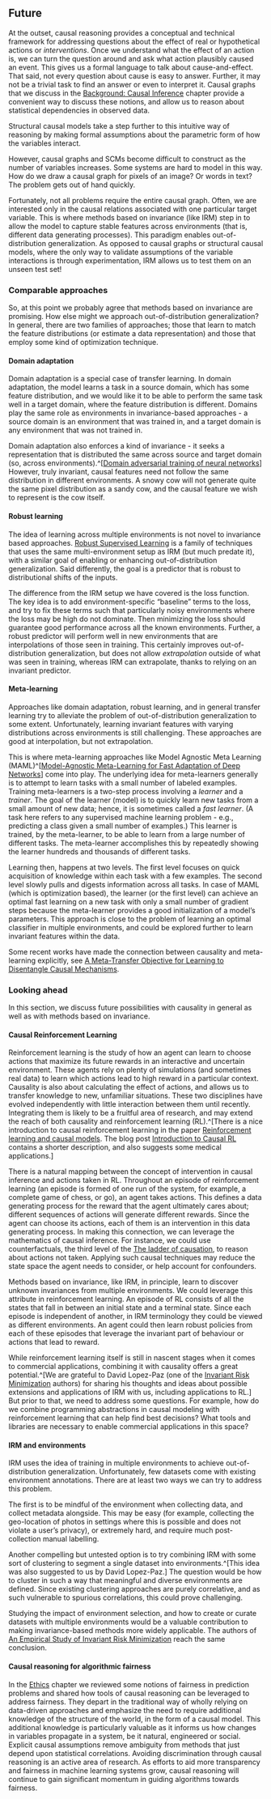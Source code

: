 ## Future

At the outset, causal reasoning provides a conceptual and technical framework for addressing questions about the effect of real or hypothetical actions or _interventions_. Once we understand what the effect of an action is, we can turn the question around and ask what action plausibly caused an event. This gives us a formal language to talk about cause-and-effect. That said, not every question about cause is easy to answer. Further, it may not be a trivial task to find an answer or even to interpret it. Causal graphs that we discuss in the [Background: Causal Inference](#background%3A-causal-inference) chapter provide a convenient way to discuss these notions, and allow us to reason about statistical dependencies in observed data.

Structural causal models take a step further to this intuitive way of reasoning by making formal assumptions about the parametric form of how the variables interact.

However, causal graphs and SCMs become difficult to construct as the number of variables increases. Some systems are hard to model in this way. How do we draw a causal graph for pixels of an image? Or words in text? The problem gets out of hand quickly.

Fortunately, not all problems require the entire causal graph. Often, we are interested only in the causal relations associated with one particular target variable. This is where methods based on invariance (like IRM) step in to allow the model to capture stable features across environments (that is, different data generating processes). This paradigm enables out-of-distribution generalization. As opposed to causal graphs or structural causal models, where the only way to validate assumptions of the variable interactions is through experimentation, IRM allows us to test them on an unseen test set!

### Comparable approaches

So, at this point we probably agree that methods based on invariance are promising. How else might we approach out-of-distribution generalization? In general, there are two families of approaches; those that learn to match the feature distributions (or estimate a data representation) and those that employ some kind of optimization technique.

#### Domain adaptation

Domain adaptation is a special case of transfer learning. In domain adaptation, the model learns a task in a source domain, which has some feature distribution, and we would like it to be able to perform the same task well in a target domain, where the feature distribution is different. Domains play the same role as environments in invariance-based approaches - a source domain is an environment that was trained in, and a target domain is any environment that was not trained in.

Domain adaptation also enforces a kind of invariance - it seeks a representation that is distributed the same across source and target domain (so, across environments).^[[Domain adversarial training of neural networks](https://arxiv.org/abs/1505.07818)] However, truly invariant, causal features need not follow the same distribution in different environments. A snowy cow will not generate quite the same pixel distribution as a sandy cow, and the causal feature we wish to represent is the cow itself.

#### Robust learning

The idea of learning across multiple environments is not novel to invariance based approaches. [Robust Supervised Learning](https://www.aaai.org/Library/AAAI/2005/aaai05-112.php) is a family of techniques that uses the same multi-environment setup as IRM (but much predate it), with a similar goal of enabling or enhancing out-of-distribution generalization. Said differently, the goal is a predictor that is robust to distributional shifts of the inputs.

The difference from the IRM setup we have covered is the loss function. The key idea is to add environment-specific “baseline” terms to the loss, and try to fix these terms such that particularly noisy environments where the loss may be high do not dominate. Then minimizing the loss should guarantee good performance across all the known environments. Further, a robust predictor will perform well in new environments that are interpolations of those seen in training. This certainly improves out-of-distribution generalization, but does not allow _extrapolation_ outside of what was seen in training, whereas IRM can extrapolate, thanks to relying on an invariant predictor.

#### Meta-learning

Approaches like domain adaptation, robust learning, and in general transfer learning try to alleviate the problem of out-of-distribution generalization to some extent. Unfortunately, learning invariant features with varying distributions across environments is still challenging. These approaches are good at interpolation, but not extrapolation.

This is where meta-learning approaches like Model Agnostic Meta Learning (MAML)^[[Model-Agnostic Meta-Learning for Fast Adaptation of Deep Networks](https://arxiv.org/abs/1703.03400)] come into play. The underlying idea for meta-learners generally is to attempt to learn tasks with a small number of labeled examples. Training meta-learners is a two-step process involving a _learner_ and a _trainer_. The goal of the learner (model) is to quickly learn new tasks from a small amount of new data; hence, it is sometimes called a _fast learner_. (A task here refers to any supervised machine learning problem - e.g., predicting a class given a small number of examples.) This learner is trained, by the meta-learner, to be able to learn from a large number of different tasks. The meta-learner accomplishes this by repeatedly showing the learner hundreds and thousands of different tasks.

Learning then, happens at two levels. The first level focuses on quick acquisition of knowledge within each task with a few examples. The second level slowly pulls and digests information across all tasks. In case of MAML (which is optimization based), the learner (or the first level) can achieve an optimal fast learning on a new task with only a small number of gradient steps because the meta-learner provides a good initialization of a model’s parameters. This approach is close to the problem of learning an optimal classifier in multiple environments, and could be explored further to learn invariant features within the data.

Some recent works have made the connection between causality and meta-learning explicitly, see [A Meta-Transfer Objective for Learning to Disentangle Causal Mechanisms](https://arxiv.org/abs/1901.10912).

### Looking ahead

In this section, we discuss future possibilities with causality in general as well as with methods based on invariance.

#### Causal Reinforcement Learning

Reinforcement learning is the study of how an agent can learn to choose actions that maximize its future rewards in an interactive and uncertain environment. These agents rely on plenty of simulations (and sometimes real data) to learn which actions lead to high reward in a particular context. Causality is also about calculating the effect of actions, and allows us to transfer knowledge to new, unfamiliar situations. These two disciplines have evolved independently with little interaction between them until recently. Integrating them is likely to be a fruitful area of research, and may extend the reach of both causality and reinforcement learning (RL).^[There is a nice introduction to causal reinforcement learning in the paper [Reinforcement learning and causal models](http://gershmanlab.webfactional.com/pubs/RL_causal.pdf). The blog post [Introduction to Causal RL](https://causallu.com/2018/12/31/introduction-to-causalrl/) contains a shorter description, and also suggests some medical applications.]

There is a natural mapping between the concept of intervention in causal inference and actions taken in RL. Throughout an episode of reinforcement learning (an episode is formed of one run of the system, for example, a complete game of chess, or go), an agent takes actions. This defines a data generating process for the reward that the agent ultimately cares about; different sequences of actions will generate different rewards. Since the agent can choose its actions, each of them is an intervention in this data generating process. In making this connection, we can leverage the mathematics of causal inference. For instance, we could use counterfactuals, the third level of the [The ladder of causation](#the-ladder-of-causation), to reason about actions not taken. Applying such causal techniques may reduce the state space the agent needs to consider, or help account for confounders.

Methods based on invariance, like IRM, in principle, learn to discover unknown invariances from multiple environments. We could leverage this attribute in reinforcement learning. An episode of RL consists of all the states that fall in between an initial state and a terminal state. Since each episode is independent of another, in IRM terminology they could be viewed as different environments.  An agent could then learn robust policies from each of these episodes that leverage the invariant part of behaviour or actions that lead to reward.

While reinforcement learning itself is still in nascent stages when it comes to commercial applications, combining it with causality offers a great potential.^[We are grateful to David Lopez-Paz (one of the [Invariant Risk Minimization](https://arxiv.org/abs/1907.02893) authors) for sharing his thoughts and ideas about possible extensions and applications of IRM with us, including applications to RL.] But prior to that, we need to address some questions. For example, how do we combine programming abstractions in causal modeling with reinforcement learning that can help find best decisions? What tools and libraries are necessary to enable commercial applications in this space?

#### IRM and environments

IRM uses the idea of training in multiple environments to achieve out-of-distribution generalization. Unfortunately, few datasets come with existing environment annotations. There are at least two ways we can try to address this problem.

The first is to be mindful of the environment when collecting data, and collect metadata alongside. This may be easy (for example, collecting the geo-location of photos in settings where this is possible and does not violate a user’s privacy), or extremely hard, and require much post-collection manual labelling.

Another compelling but untested option is to try combining IRM with some sort of clustering to segment a single dataset into environments.^[This idea was also suggested to us by David Lopez-Paz.] The question would be how to cluster in such a way that meaningful and diverse environments are defined. Since existing clustering approaches are purely correlative, and as such vulnerable to spurious correlations, this could prove challenging.

Studying the impact of environment selection, and how to create or curate datasets with multiple environments would be a valuable contribution to making invariance-based methods more widely applicable. The authors of [An Empirical Study of Invariant Risk Minimization](https://deepai.org/publication/an-empirical-study-of-invariant-risk-minimization) reach the same conclusion.

#### Causal reasoning for algorithmic fairness

In the [Ethics](#ethics) chapter we reviewed some notions of fairness in prediction problems and shared how tools of causal reasoning can be leveraged to address fairness. They depart in the traditional way of wholly relying on data-driven approaches and emphasize the need to require additional knowledge of the structure of the world, in the form of a causal model. This additional knowledge is particularly valuable as it informs us how changes in variables propagate in a system, be it natural, engineered or social. Explicit causal assumptions remove ambiguity from methods that just depend upon statistical correlations. Avoiding discrimination through causal reasoning is an active area of research. As efforts to aid more transparency and fairness in machine learning systems grow, causal reasoning will continue to gain significant momentum in guiding algorithms towards fairness.
